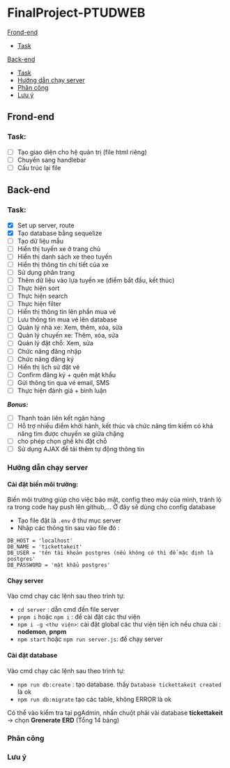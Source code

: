﻿# FinalProject-PTUDWEB

[Frond-end](#frond-end)
  * [Task](#task)
  
[Back-end](#back-end)
  * [Task](#task-1)
  * [Hướng dẫn chạy server](#hướng-dẫn-chạy-server)
  * [Phân công](#phân-công)
  * [Lưu ý](#lưu-ý)

## Frond-end
### Task:
- [ ] Tạo giao diện cho hệ quản trị (file html riêng)
- [ ] Chuyển sang handlebar
- [ ] Cấu trúc lại file
## Back-end
### Task:
- [X] Set up server, route
- [X] Tạo database bằng sequelize
- [ ] Tạo dữ liệu mẫu
- [ ] Hiển thị tuyến xe ở trang chủ
- [ ] Hiển thị danh sách xe theo tuyến
- [ ] Hiển thị thông tin chi tiết của xe
- [ ] Sử dụng phân trang
- [ ] Thêm dữ liệu vào lựa tuyến xe (điểm bắt đầu, kết thúc)
- [ ] Thực hiện sort
- [ ] Thực hiện search
- [ ] Thực hiện filter
- [ ] Hiển thị thông tin lên phần mua vé
- [ ] Lưu thông tin mua vé lên database
- [ ] Quản lý nhà xe: Xem, thêm, xóa, sửa
- [ ] Quản lý chuyến xe: Thêm, xóa, sửa
- [ ] Quản lý đặt chỗ: Xem, sửa
- [ ] Chức năng đăng nhập
- [ ] Chức năng đăng ký
- [ ] Hiển thị lịch sử đặt vé
- [ ] Confirm đăng ký + quên mật khẩu
- [ ] Gửi thông tin qua vé email, SMS
- [ ] Thực hiện đánh giá + bình luận

***Bonus:***
- [ ] Thanh toán liên kết ngân hàng
- [ ] Hỗ trợ nhiều điểm khởi hành, kết thúc và chức năng tìm kiếm có khả năng tìm được chuyến xe giữa chặng 
- [ ] cho phép chọn ghế khi đặt chỗ
- [ ] Sử dụng AJAX để tải thêm tự động thông tin
### Hướng dẫn chạy server
#### Cài đặt biến môi trường:
Biến môi trường giúp cho việc bảo mật, config theo máy của mình, tránh lộ ra trong code hay push lên github,... Ở đây sẽ dùng cho config database
- Tạo file đặt là `.env` ở thư mục server
- Nhập các thông tin sau vào file đó :
```
DB_HOST = 'localhost'
DB_NAME = 'tickettakeit'
DB_USER = 'tên tài khoản postgres (nếu không có thì để mặc định là postgres'
DB_PASSWORD = 'mật khẩu postgres'
```
#### Chạy server
Vào cmd chạy các lệnh sau theo trình tự:
- `cd server` : dẫn cmd đến file server
- `pnpm i` hoặc `npm i` : để cài đặt các thư viện
- `npm i -g <thư viện>`: cài đặt global các thư viện tiện ích nếu chưa cài : **nodemon**, **pnpm**
- `npm start` hoặc `npm run server.js`: để chạy server

#### Cài đặt database

 Vào cmd chạy các lệnh sau theo trình tự:
- `npm run db:create` : tạo database. thấy `Database tickettakeit created` là ok
- `npm run db:migrate` tạo các table, không ERROR là ok

Có thể vào kiểm tra tại pgAdmin, nhấn chuột phải vài database **tickettakeit** -> chọn **Grenerate ERD** (Tổng 14 bảng)
### Phân công
### Lưu ý
